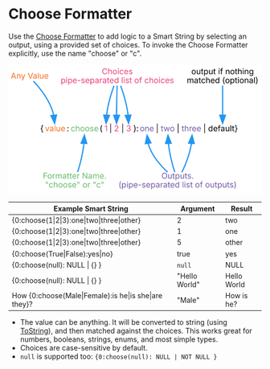 # Choose Formatter

Use the [Choose Formatter](xref:UnityEngine.Localization.SmartFormat.Extensions.ChooseFormatter) to add logic to a Smart String by selecting an output, using a provided set of choices. To invoke the Choose Formatter explicitly, use the name "choose" or "c".

![Diagram showing the breakdown of the Smart String when using a Choose formatter.](../images/SmartString-ChooseSyntax.dot.svg)

| **Example Smart String**                              | **Argument**  | **Result**  |
|-------------------------------------------------------|---------------|-------------|
| {0:choose(1\|2\|3):one\|two\|three\|other}            | 2             | two         |
| {0:choose(1\|2\|3):one\|two\|three\|other}            | 1             | one         |
| {0:choose(1\|2\|3):one\|two\|three\|other}            | 5             | other       |
| {0:choose(True\|False):yes\|no}                       | true          | yes         |
| {0:choose(null): NULL \| {} }                         | `null`        | NULL        |
| {0:choose(null): NULL \| {} }                         | "Hello World" | Hello World |
| How {0:choose(Male\|Female):is he\|is she\|are they}? | "Male"        | How is he?  |

- The value can be anything. It will be converted to string (using [ToString](https://docs.microsoft.com/en-us/dotnet/api/system.object.tostring)), and then matched against the choices. This works great for numbers, booleans, strings, enums, and most simple types.
- Choices are case-sensitive by default.
- `null` is supported too: `{0:choose(null): NULL | NOT NULL }`
